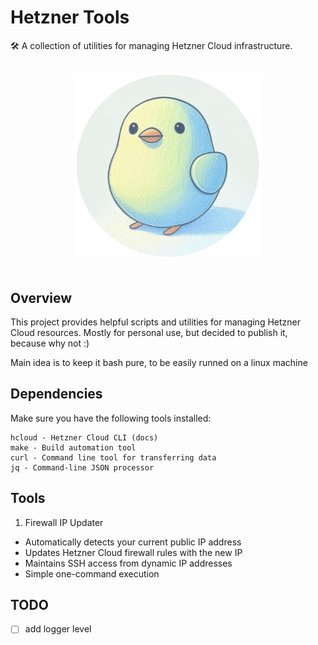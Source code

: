 # Hetzner Tools

🛠️ A collection of utilities for managing Hetzner Cloud infrastructure.

<br />
<div align="center">
  <img src="./assets/front.png" alt="Project Front" width="300" />
</div>
<br />


## Overview
This project provides helpful scripts and utilities for managing Hetzner Cloud resources. Mostly for personal use, but decided to publish it, because why not :) 

Main idea is to keep it bash pure, to be easily runned on a linux machine

## Dependencies
Make sure you have the following tools installed:


    hcloud - Hetzner Cloud CLI (docs)
    make - Build automation tool
    curl - Command line tool for transferring data
    jq - Command-line JSON processor

## Tools

1. Firewall IP Updater

- Automatically detects your current public IP address
- Updates Hetzner Cloud firewall rules with the new IP
- Maintains SSH access from dynamic IP addresses
- Simple one-command execution

## TODO

- [ ] add logger level

